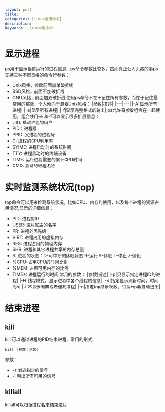 ```yaml
---
layout: post
title: 
categories: [Linux常用命令]
description: 
keywords: Linux常用命令
---
```


# 显示进程
ps用于显示当前运行的进程信息，ps命令参数比较多，然而真正让人头疼的事ps支持三种不同风格的命令行参数：
* Unix风格，参数前面加单破折线
* BSD风格，前面不加破折线
* GNU风格，前面加双破折线
使用ps命令不在于记住所有参数，而在于记住最常用的那些，个人倾向于悬着Unix风格：
|参数|描述|
|---|---|
|-A|显示所有进程|
|-e|显示所有进程|
|-f|显示完整格式的输出|
ps允许将参数组合在一起使用，组合使用-e 和-f可以显示很多扩展信息：
* UID: 启动进程的用户
* PID：进程号
* PPID: 父进程的进程号
* C: 进程的CPU利用率
* SYIME: 进程启动时的系统时间
* TTY: 进程启动时的终端设备
* TIME: 运行进程需要的累计CPU时间
* CMD: 启动的进程名称

# 实时监测系统状况(top)
top命令可以用来检测系统状况，比如CPU、内存的使用，以及每个进程的资源占用情况,显示的详细信息：
* PID: 进程的ID
* USER: 进程属主的名字
* PR: 进程的优先级
* VIRT: 进程占用的虚拟内存
* RES: 进程占用的物理内存
* SHR: 进程和其它进程共享的内存总量
* S: 进程的状态：D-可中断的休眠状态 R-运行 S-休眠 T-停止 Z-僵化
* %CPU: 占用CPU的时间比例
* %MEM: 占用可用内存的比例
* TIME+: 进程运行的时间
常用的参数：
|参数|描述|
|-p|只显示指定进程ID的进程|
|-H|线程模式，显示进程中各个线程的信息|
|-d|指定显示刷新时间，时间为s|
|-i|不显示闲置或者僵死进程|
|-n|指定top显示次数，过后top会自动退出|

# 结束进程
## kill
kill 可以通过进程的PID结束进程，常用的形式:  
```
kill [参数][PID]
```
参数：
* -s 发送指定的信号
* -l 列出所有可用的信号

## killall
killall可以根据进程名来结束进程


